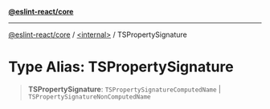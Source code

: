 [**@eslint-react/core**](../../README.md)

***

[@eslint-react/core](../../README.md) / [\<internal\>](../README.md) / TSPropertySignature

# Type Alias: TSPropertySignature

> **TSPropertySignature**: `TSPropertySignatureComputedName` \| `TSPropertySignatureNonComputedName`
